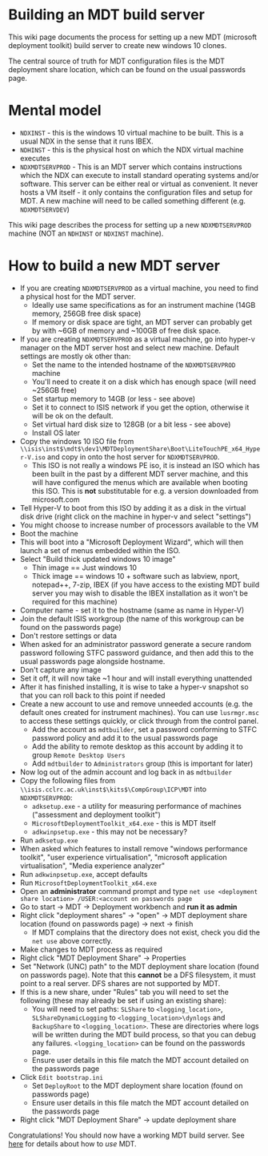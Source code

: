 # Building an MDT build server

This wiki page documents the process for setting up a new MDT (microsoft deployment toolkit) build server to create new windows 10 clones.

The central source of truth for MDT configuration files is the MDT deployment share location, which can be found on the usual passwords page.

# Mental model

- `NDXINST` - this is the windows 10 virtual machine to be built. This is a usual NDX in the sense that it runs IBEX.
- `NDHINST` - this is the physical host on which the NDX virtual machine executes
- `NDXMDTSERVPROD` - This is an MDT server which contains instructions which the NDX can execute to install standard operating systems and/or software. This server can be either real or virtual as convenient. It never hosts a VM itself - it only contains the configuration files and setup for MDT. A new machine will need to be called something different (e.g. `NDXMDTSERVDEV`)

This wiki page describes the process for setting up a new `NDXMDTSERVPROD` machine (NOT an `NDHINST` or `NDXINST` machine).

# How to build a new MDT server

- If you are creating `NDXMDTSERVPROD` as a virtual machine, you need to find a physical host for the MDT server.
  * Ideally use same specifications as for an instrument machine (14GB memory, 256GB free disk space) 
  * If memory or disk space are tight, an MDT server can probably get by with ~6GB of memory and ~100GB of free disk space.
- If you are creating `NDXMDTSERVPROD` as a virtual machine, go into hyper-v manager on the MDT server host and select new machine. Default settings are mostly ok other than:
  * Set the name to the intended hostname of the `NDXMDTSERVPROD` machine
  * You'll need to create it on a disk which has enough space (will need ~256GB free)
  * Set startup memory to 14GB (or less - see above)
  * Set it to connect to ISIS network if you get the option, otherwise it will be ok on the default.
  * Set virtual hard disk size to 128GB (or a bit less - see above)
  * Install OS later
- Copy the windows 10 ISO file from `\\isis\inst$\mdt$\dev1\MDTDeploymentShare\Boot\LiteTouchPE_x64_Hyper-V.iso` and copy in onto the host server for `NDXMDTSERVPROD`.
  * This ISO is not really a windows PE iso, it is instead an ISO which has been built in the past by a different MDT server machine, and this will have configured the menus which are available when booting this ISO. This is **not** substitutable for e.g. a version downloaded from microsoft.com
- Tell Hyper-V to boot from this ISO by adding it as a disk in the virtual disk drive (right click on the machine in hyper-v and select "settings")
- You might choose to increase number of processors available to the VM
- Boot the machine
- This will boot into a "Microsoft Deployment Wizard", which will then launch a set of menus embedded within the ISO.
- Select "Build thick updated windows 10 image"
  * Thin image == Just windows 10
  * Thick image == windows 10 + software such as labview, nport, notepad++, 7-zip, IBEX (if you have access to the existing MDT build server you may wish to disable the IBEX installation as it won't be required for this machine)
- Computer name - set it to the hostname (same as name in Hyper-V)
- Join the default ISIS workgroup (the name of this workgroup can be found on the passwords page)
- Don't restore settings or data
- When asked for an administrator password generate a secure random password following STFC password guidance, and then add this to the usual passwords page alongside hostname.
- Don't capture any image
- Set it off, it will now take ~1 hour and will install everything unattended
- After it has finished installing, it is wise to take a hyper-v snapshot so that you can roll back to this point if needed
- Create a new account to use and remove unneeded accounts (e.g. the default ones created for instrument machines). You can use `lusrmgr.msc` to access these settings quickly, or click through from the control panel.
  * Add the account as `mdtbuilder`, set a password conforming to STFC password policy and add it to the usual passwords page
  * Add the ability to remote desktop as this account by adding it to group `Remote Desktop Users`
  * Add `mdtbuilder` to `Administrators` group (this is important for later)
- Now log out of the admin account and log back in as `mdtbuilder`
- Copy the following files from `\\isis.cclrc.ac.uk\inst$\kits$\CompGroup\ICP\MDT` into `NDXMDTSERVPROD`:
  * `adksetup.exe` - a utility for measuring performance of machines ("assessment and deployment toolkit")
  * `MicrosoftDeploymentToolkit_x64.exe` - this is MDT itself
  * `adkwinpsetup.exe` - this may not be necessary?
- Run `adksetup.exe`
- When asked which features to install remove "windows performance toolkit", "user experience virtualisation", "microsoft application virtualisation", "Media experience analyzer"
- Run `adkwinpsetup.exe`, accept defaults
- Run `MicrosoftDeploymentToolkit_x64.exe`
- Open an **administrator** command prompt and type `net use <deployment share location> /USER:<account on passwords page`
- Go to start -> MDT -> Deployment workbench and **run it as admin**
- Right click "deployment shares" -> "open" -> MDT deployment share location (found on passwords page) -> next -> finish
  * If MDT complains that the directory does not exist, check you did the `net use` above correctly.
- Make changes to MDT process as required
- Right click "MDT Deployment Share" -> Properties
- Set "Network (UNC) path" to the MDT deployment share location (found on passwords page). Note that this **cannot** be a DFS filesystem, it must point to a real server. DFS shares are not supported by MDT.
- If this is a new share, under "Rules" tab you will need to set the following (these may already be set if using an existing share):
  * You will need to set paths: `SLShare` to `<logging_location>`, `SLShareDynamicLogging` to `<logging_location>\dynlogs` and `BackupShare` to `<logging_location>`. These are directories where logs will be written during the MDT build process, so that you can debug any failures. `<logging_location>` can be found on the passwords page.
  * Ensure user details in this file match the MDT account detailed on the passwords page
- Click `Edit bootstrap.ini`
  * Set `DeployRoot` to the MDT deployment share location (found on passwords page)
  * Ensure user details in this file match the MDT account detailed on the passwords page
- Right click "MDT Deployment Share" -> update deployment share

Congratulations! You should now have a working MDT build server. See [here](https://github.com/ISISComputingGroup/ibex_developers_manual/wiki/MDT-(Microsoft-deployment-toolkit)) for details about how to *use* MDT.